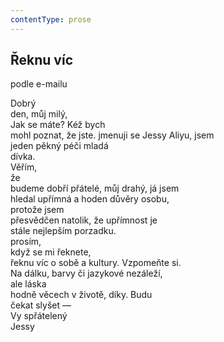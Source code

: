 ```yaml
---
contentType: prose
---
```


## Řeknu víc

podle e-mailu

Dobrý  
den, můj milý,  
Jak se máte? Kéž bych  
mohl poznat, že jste. jmenuji se Jessy Aliyu, jsem  
jeden pěkný péči mladá  
dívka.  
Věřím,  
že  
budeme dobří přátelé, můj drahý, já jsem  
hledal upřímná a hoden důvěry osobu,  
protože jsem  
přesvědčen natolik, že upřímnost je  
stále nejlepším porzadku.  
prosím,  
když se mi řeknete,  
řeknu víc o sobě a kultury. Vzpomeňte si.  
Na dálku, barvy či jazykové nezáleží,  
ale láska  
hodně věcech v životě, díky. Budu  
čekat slyšet —  
Vy spřátelený  
Jessy
